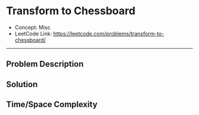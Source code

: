 # Transform to Chessboard

- Concept: Misc
- LeetCode Link: https://leetcode.com/problems/transform-to-chessboard/

---

## Problem Description

## Solution

## Time/Space Complexity

